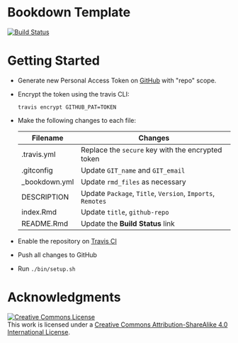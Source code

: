 # Bookdown Template

[![Build Status](https://travis-ci.org/altaf-ali/bookdown_template.svg?branch=master)](https://travis-ci.org/altaf-ali/bookdown_template)

# Getting Started

- Generate new Personal Access Token on [GitHub](https://github.com/settings/tokens) with "repo" scope.

- Encrypt the token using the travis CLI:
    
    ```travis encrypt GITHUB_PAT=TOKEN```

- Make the following changes to each file:

    |Filename       |Changes|
    |---------------|----------------------------------|
    |.travis.yml    |Replace the `secure` key with the encrypted token|
    |.gitconfig     |Update `GIT_name` and `GIT_email`|
    |_bookdown.yml  |Update `rmd_files` as necessary|
    |DESCRIPTION    |Update `Package`, `Title`, `Version`, `Imports`, `Remotes`|
    |index.Rmd      |Update `title`, `github-repo`|
    |README.Rmd     |Update the **Build Status** link|

- Enable the repository on [Travis CI](https://travis-ci.org)

- Push all changes to GitHub

- Run `./bin/setup.sh`

# Acknowledgments

<a rel="license" href="http://creativecommons.org/licenses/by-sa/4.0/"><img alt="Creative Commons License" style="border-width:0" src="https://i.creativecommons.org/l/by-sa/4.0/88x31.png" /></a><br />This work is licensed under a <a rel="license" href="http://creativecommons.org/licenses/by-sa/4.0/">Creative Commons Attribution-ShareAlike 4.0 International License</a>.


